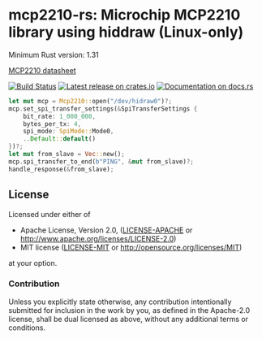 # mcp2210-rs: Microchip MCP2210 library using hiddraw (Linux-only)

Minimum Rust version: 1.31

[MCP2210 datasheet](http://ww1.microchip.com/downloads/en/devicedoc/22288a.pdf)

[![Build Status](https://travis-ci.com/Gekkio/mcp2210-rs.svg?branch=master)](https://travis-ci.com/Gekkio/mcp2210-rs)
[![Latest release on crates.io](https://meritbadge.herokuapp.com/mcp2210)](https://crates.io/crates/mcp2210)
[![Documentation on docs.rs](https://docs.rs/mcp2210/badge.svg)](https://docs.rs/mcp2210)

```rust
let mut mcp = Mcp2210::open("/dev/hidraw0")?;
mcp.set_spi_transfer_settings(&SpiTransferSettings {
    bit_rate: 1_000_000,
    bytes_per_tx: 4,
    spi_mode: SpiMode::Mode0,
    ..Default::default()
})?;
let mut from_slave = Vec::new();
mcp.spi_transfer_to_end(b"PING", &mut from_slave)?;
handle_response(&from_slave);
```

## License

Licensed under either of

 * Apache License, Version 2.0, ([LICENSE-APACHE](LICENSE-APACHE) or http://www.apache.org/licenses/LICENSE-2.0)
 * MIT license ([LICENSE-MIT](LICENSE-MIT) or http://opensource.org/licenses/MIT)

at your option.

### Contribution

Unless you explicitly state otherwise, any contribution intentionally
submitted for inclusion in the work by you, as defined in the Apache-2.0
license, shall be dual licensed as above, without any additional terms or
conditions.
